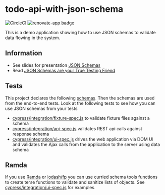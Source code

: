 # todo-api-with-json-schema

[![CircleCI](https://circleci.com/gh/bahmutov/todo-api-with-json-schema.svg?style=svg)](https://circleci.com/gh/bahmutov/todo-api-with-json-schema) [![renovate-app badge][renovate-badge]][renovate-app]


This is a demo application showing how to use JSON schemas to validate data flowing in the system.

## Information

- See slides for presentation [JSON Schemas](https://slides.com/bahmutov/json-schemas-confoo)
- Read [JSON Schemas are your True Testing Friend](https://www.cypress.io/blog/2018/07/10/json-schemas-are-your-true-testing-friend/)

## Tests

This project declares the following [schemas](schemas.md). Then the schemas are used from the end-to-end tests. Look at the following tests to see how you can use JSON schemas from your tests

- [cypress/integration/fixture-spec.js](cypress/integration/fixture-spec.js) to validate fixture files against a schema
- [cypress/integration/api-spec.js](cypress/integration/api-spec.js) validates REST api calls against response schema
- [cypress/integration/ui-spec.js](cypress/integration/ui-spec.js) drives the web application via DOM UI and validates the Ajax calls from the application to the server using data schema

## Ramda

If you use [Ramda](https://ramdajs.com/docs/) or [lodash/fp](https://github.com/lodash/lodash/wiki/FP-Guide) you can use curried schema tools functions to create terse functions to validate and sanitize lists of objects. See [cypress/integration/ui-spec.js](cypress/integration/ui-spec.js) for examples.

[renovate-badge]: https://img.shields.io/badge/renovate-app-blue.svg
[renovate-app]: https://renovateapp.com/

